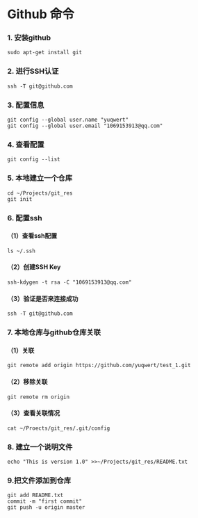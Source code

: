 # Github 命令

### 1. 安装github
```
sudo apt-get install git
```

### 2. 进行SSH认证
```
ssh -T git@github.com
```

### 3. 配置信息

```
git config --global user.name "yuqwert"
git config --global user.email "1069153913@qq.com"
```

### 4. 查看配置
```
git config --list
```

### 5. 本地建立一个仓库
```
cd ~/Projects/git_res
git init
```

### 6. 配置ssh

#### （1）查看ssh配置
```
ls ~/.ssh
```
#### （2）创建SSH Key
```
ssh-kdygen -t rsa -C "1069153913@qq.com"
```

#### （3）验证是否来连接成功
```
ssh -T git@github.com
```

###  7. 本地仓库与github仓库关联
#### （1）关联
```
git remote add origin https://github.com/yuqwert/test_1.git
```
####  （2）移除关联
```
git remote rm origin
```
####  （3）查看关联情况
```
cat ~/Proects/git_res/.git/config
```
### 8. 建立一个说明文件
```
echo "This is version 1.0" >>~/Projects/git_res/README.txt
```

### 9.把文件添加到仓库
```
git add README.txt
commit -m "first commit"
git push -u origin master
```










